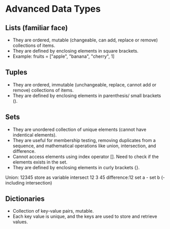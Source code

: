 # Advanced Data Types

## Lists (familiar face)
- They are ordered, mutable (changeable, can add, replace or remove) collections of items.
- They are defined by enclosing elements in square brackets.
- Example: fruits = ["apple", "banana", "cherry", 1]

## Tuples
- They are ordered, immutable (unchangeable, replace, cannot add or remove) collections of items.
- They are defined by enclosing elements in parenthesis/ small brackets ().

## Sets
- They are unordered collection of unique elements (cannot have indentical elements).
- They are useful for membership testing, removing duplicates from a sequence, and mathematical operations like union, intersection, and difference.
- Cannot access elements using index operator []. Need to check if the elements exists in the set.
- They are defined by enclosing elements in curly brackets {}.

Union: 12345 store as variable
intersect 12 3 45
difference:12 set a - set b (-including intersection)

## Dictionaries
- Collection of key-value pairs, mutable.
- Each key value is unique, and the keys are used to store and retrieve values.

